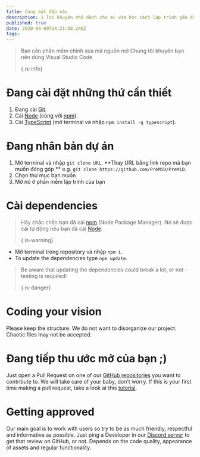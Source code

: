 ```yaml
---
title: Cùng bắt đầu nào
description: 1 lời khuyên nhỏ dành cho ai vừa học cách lập trình gần đây
published: true
date: 2020-04-09T14:21:58.246Z
tags:
---
```


> Bạn cần phần mềm chỉnh sửa mã nguồn mở Chúng tôi khuyên bạn nên dùng Visual Studio Code 
> 
> {.is-info}

# Đang cài đặt những thứ cần thiết
1. Đang cài [Git](https://git-scm.com/).
2. Cài [Node](https://nodejs.org/en/) (cùng với [npm](https://www.npmjs.com/)).
3. Cài [TypeScript](https://www.typescriptlang.org/index.html#download-links) (mở terminal và nhập `npm install -g typescript`).

# Đang nhân bản dự án
1. Mở terminal và nhập `git clone URL`. **Thay URL bằng link repo mà bạn muốn đóng góp ** e.g. `git clone https://github.com/PreMiD/PreMiD`.
2. Chọn thư mục bạn muốn
3. Mở nó ở phần mềm lập trình của bạn

# Cài dependencies
> Hãy chắc chắn bạn đã cài [npm](https://www.npmjs.com/) (Node Package Manager). Nó sẽ được cài tự động nếu bạn đã cài [Node](https://nodejs.org/en/). 
> 
> {.is-warning}

- Mở terminal trong repository và nhập `npm i`.
- To update the dependencies type `npm update`.

> Be aware that updating the dependencies could break a lot, or not - testing is required! 
> 
> {.is-danger}

# Coding your vision
Please keep the structure. We do not want to disorganize our project. Chaotic files may not be accepted.

# Đang tiếp thu ước mở của bạn ;)
Just open a Pull Request on one of our [GitHub repositories](https://github.com/PreMiD/) you want to contribute to. We will take care of your baby, don't worry. If this is your first time making a pull request, take a look at this [tutorial](https://help.github.com/en/articles/creating-a-pull-request).

# Getting approved
Our main goal is to work with users so try to be as much friendly, respectful and informative as possible. Just ping a Developer in our [Discord server](https://discord.gg/WvfVZ8T) to get that review on GitHub, or not. Depends on the code quality, appearance of assets and regular functionality.